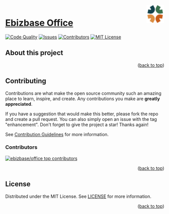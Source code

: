 <img src="docs/assets/logo.png" alt="Ebizbase dev-infras logo" title="Ebizbase dev-infras logo" align="right" width="56" height="56">

# [Ebizbase Office](https://github.com/ebizbase/office)

<a id="readme-top"></a>

[![Code Quality][codefactor-shield]][codefactor-url]
[![Issues][issues-shield]][issues-url]
[![Contributors][contributors-shield]][contributors-url]
[![MIT License][license-shield]][license-url]


## About this project


<p align="right">(<a href="#readme-top">back to top</a>)</p>

## Contributing

Contributions are what make the open source community such an amazing place to learn, inspire, and create. Any contributions you make are **greatly appreciated**.

If you have a suggestion that would make this better, please fork the repo and create a pull request. You can also simply open an issue with the tag "enhancement".
Don't forget to give the project a star! Thanks again!

See [Contribution Guidelines][contribution-guidelines-url] for more information.

### Contributors

<a href="https://github.com/ebizbase/office/graphs/contributors">
  <img src="https://contrib.rocks/image?repo=ebizbase/office" alt="ebizbase/office top contributors" />
</a>

<p align="right">(<a href="#readme-top">back to top</a>)</p>

## License

Distributed under the MIT License. See [LICENSE][license-url] for more information.

<p align="right">(<a href="#readme-top">back to top</a>)</p>

[codefactor-shield]: https://img.shields.io/codefactor/grade/github/ebizbase/office
[codefactor-url]: https://www.codefactor.io/repository/github/ebizbase/office
[contributors-shield]: https://img.shields.io/github/contributors/ebizbase/office.svg
[contributors-url]: https://github.com/ebizbase/office/graphs/contributors
[issues-shield]: https://img.shields.io/github/issues/ebizbase/office.svg
[issues-url]: https://github.com/ebizbase/office/issues
[license-shield]: https://img.shields.io/github/license/ebizbase/office.svg
[license-url]: https://github.com/ebizbase/office/blob/main/LICENSE.txt
[contribution-guidelines-url]: https://github.com/ebizbase/office/blob/main/CONTRIBUTING.md
[npm-playwright-readme]: https://github.com/ebizbase/office/blob/main/devcontainer-features/npm-playwright/README.md
[omz-plugin-readme]: https://github.com/ebizbase/office/blob/main/devcontainer-features/omz-plugin/README.md
[install-npm-package-globally-readme]: https://github.com/ebizbase/office/blob/main/devcontainer-features/install-npm-package-globally/README.md
[powerlevel10k-readme]: https://github.com/ebizbase/office/blob/main/devcontainer-features/powerlevel10k/README.md
[base-devcontainer-readme]: https://github.com/ebizbase/office/blob/main/devcontainer-images/base-devcontainer/README.md
[node-devcontainer-readme]: https://github.com/ebizbase/office/blob/main/devcontainer-images/node-devcontainer/README.md
[node-dind-devcontainer-readme]: https://github.com/ebizbase/office/blob/main/devcontainer-images/node-dind-devcontainer/README.md
[node-playwright-devcontainer-readme]: https://github.com/ebizbase/office/blob/main/devcontainer-images/node-playwright-devcontainer/README.md
[node-dind-playwright-devcontainer-readme]: https://github.com/ebizbase/office/blob/main/devcontainer-images/node-dind-playwright-devcontainer/README.md
[nx-devkit-readme]: https://github.com/ebizbase/office/blob/main/packages/nx-devkit/README.md
[nx-docker-readme]: https://github.com/ebizbase/office/blob/main/packages/nx-docker/README.md
[nx-dive-readme]: https://github.com/ebizbase/office/blob/main/packages/nx-dive/README.md
[node-distroless-readme]: https://github.com/ebizbase/office/blob/main/images/node-distroless/README.md
[nginx-spa-readme]: https://github.com/ebizbase/office/blob/main/images/nginx-spa/README.md
[mongodev-readme]: https://github.com/ebizbase/office/blob/main/images/mongodev/README.md
[redisdev-readme]: https://github.com/ebizbase/office/blob/main/images/redisdev/README.md
